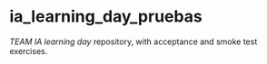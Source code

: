 # ia_learning_day_pruebas

*TEAM IA learning day* repository, with acceptance and smoke test exercises.
